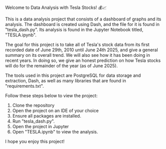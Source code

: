 Welcome to Data Analysis with Tesla Stocks! 💰📈

This is a data analysis project that consists of a dashboard of graphs and its analysis. 
The dashboard is created using Dash, and the file for it is found in "tesla_dash.py". Its analysis is found in the Jupyter Notebook titled, "TESLA.ipynb".

The goal for this project is to take all of Tesla's stock data from its first recorded date of June 29th, 2010 until June 24th 2025, 
and give a general summary on its overall trend. We will also see how it has been doing in recent years. In doing so, we give an honest prediction on how Tesla stocks will do for the remainder of the year (as of June 2025).

The tools used in this project are PostgreSQL for data storage and extraction, Dash, as well as many libraries that are found in "requirements.txt".

Follow these steps below to view the project:
1. Clone the repository
2. Open the project on an IDE of your choice
3.  Ensure all packages are installed.
4. Run "tesla_dash.py".
5. Open the project in Jupyter
6. Open "TESLA.ipynb" to view the analysis.


I hope you enjoy this project!

